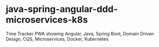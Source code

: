 # java-spring-angular-ddd-microservices-k8s
Time Tracker PWA showing Angular, Java, Spring Boot, Domain Driven Design, CQS, Microservices, Docker, Kubernetes 
